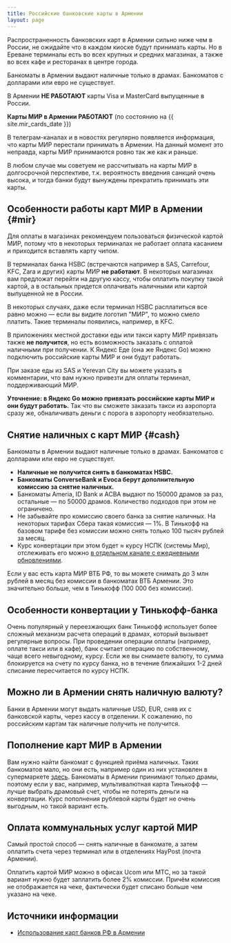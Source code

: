```yaml
---
title: Российские банковские карты в Армении
layout: page
---
```


Распространенность банковских карт в Армении сильно ниже чем в России, не ожидайте что в каждом киоске будут принимать карты.
Но в Ереване терминалы есть во всех крупных и средних магазинах, а также во всех кафе и ресторанах в центре города.

Банкоматы в Армении выдают наличные только в драмах. Банкоматов с долларами или евро не существует.

В Армении **НЕ РАБОТАЮТ** карты Visa и MasterCard выпущенные в России.

**Карты МИР в Армении РАБОТАЮТ** (по состоянию на {{ site.mir_cards_date }})

В телеграм-каналах и в новостях регулярно появляется информация, что карты МИР перестали принимать в Армении.
На данный момент это неправда, карты МИР принимаются ровно так же как и раньше.

В любом случае мы советуем не рассчитывать на карты МИР в долгосрочной перспективе, т.к. вероятность введения санкций
очень высока, и тогда банки будут вынуждены прекратить принимать эти карты.

## Особенности работы карт МИР в Армении {#mir}

Для оплаты в магазинах рекомендуем пользоваться физической картой МИР, потому что в некоторых терминалах не работает
оплата касанием и приходится вставлять карту чипом.

В терминалах банка HSBC (встречаются например в SAS, Carrefour, KFC, Zara и других) карты
МИР **не работают**. В некоторых магазинах вам предложат перейти на другую кассу, чтобы оплатить покупку такой картой,
а в остальных придется оплачивать наличными или картой выпущенной не в России.

В некоторых случаях, даже если терминал HSBC расплатиться все равно можно — если вы видите логотип "МИР", то можно смело платить.
Такие терминалы появились, например, в KFC.

В приложениях местной доставки еды или такси карту МИР привязать также **не получится**, но есть возможность заказать
с оплатой наличными при получении. К Яндекс Еде (она же Яндекс Go) можно подключить российские карты МИР и они будут работать.

При заказе еды из SAS и Yerevan City вы можете указать в комментарии, что вам нужно привезти для оплаты терминал, поддерживающий МИР.

**Уточнение: в Яндекс Go можно привязать российские карты МИР и они будут работать.** Так что вы сможете заказать такси из аэропорта сразу же, обналичивать деньги с порога в аэропорту необязательно.

## Снятие наличных с карт МИР {#cash}

Банкоматы в Армении выдают наличные только в драмах. Банкоматов с долларами или евро не существует.

- **Наличные не получится снять в банкоматах HSBC.**
- **Банкоматы ConverseBank и Evoca берут дополнительную комиссию за снятие наличных.**
- Банкоматы Ameria, ID Bank и ACBA выдают по 150000 драмов за раз, остальные — по 50000 драмов. Количество подходов при этом не ограничено.
- Не забывайте про комиссию своего банка за снятие наличных. На некоторых тарифах Сбера такая комиссия — 1%. В Тинькофф на базовом тарифе без комиссии можно снять только 100 тысяч рублей за месяц.
- Курс конвертации при этом будет ≈ курсу НСПК (системы Мир), отслеживать его можно [в отдельном канале с ежедневными обновлениями](https://t.me/armeniaCurrency).

Eсли у вас есть карта МИР ВТБ РФ, то вы можете снимать до 3 млн рублей в месяц без комиссии в банкоматах ВТБ Армении. Это значительно больше, чем в Тинькофф (100 000 без комиссии).

## Особенности конвертации у Тинькофф-банка

Очень популярный у переезжающих банк Тинькофф использует более сложный механизм расчета операций в драмах, который вызывает регулярные вопросы. При проведении операции оплаты (например, оплате такси или в кафе), банк считает операцию по собственному, чаще всего невыгодному, курсу. Если же вы снимаете валюту, то сумма блокируется на счету по курсу банка, но в течение ближайших 1-2 дней списание пересчитается по курсу НСПК.

## Можно ли в Армении снять наличную валюту?

Банки в Армении могут выдать наличные USD, EUR, сняв их с банковской карты, через кассу в отделении. К сожалению, по российским картам так наличные получить не получится.

## Пополнение карт МИР в Армении

Вам нужно найти банкомат с функцией приёма наличных. Таких банкоматов мало, но они есть, например один из них установлен в супермаркете [здесь](https://yandex.ru/maps/-/CCUKRBEhGC). Банкоматы в Армении принимают только драмы,
поэтому если у вас, например, мультивалютная карта Тинькофф — лучше выбрать драмовый счет, чтобы не потерять деньги на конвертации. Курс пополнения рублевой карты будет не очень выгодным, но такой вариант есть.

## Оплата коммунальных услуг картой МИР

Самый простой способ — снять наличные в банкомате, а затем оплатить счета через терминал или в отделениях HayPost (почта Армении).

Оплатить картой МИР можно в офисах Ucom или МТС, но за такой вариант нужно будет заплатить более 2% комиссии. Причём комиссия не отображается на чеке, фактически будет списано больше чем указано на чеке.

## Источники информации

- [Использование карт банков РФ в Армении](https://am-banking-and-immigration.notion.site/am-banking-and-immigration/bef26f11c6f74435a2f4140bbe77bba8)
